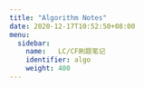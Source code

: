 ```yaml
---
title: "Algorithm Notes"
date: 2020-12-17T10:52:50+08:00
menu:
  sidebar:
    name: 	LC/CF刷题笔记
    identifier: algo
    weight: 400
---
```


